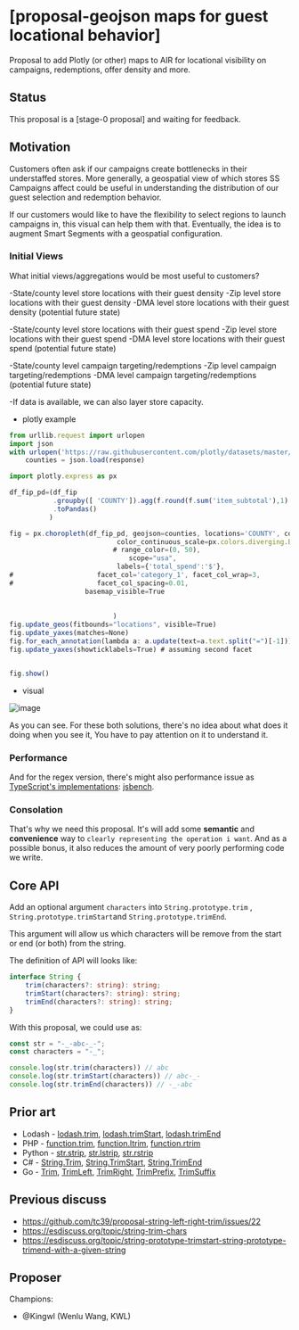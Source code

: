 # [proposal-geojson maps for guest locational behavior]

Proposal to add Plotly (or other) maps to AIR for locational visibility on campaigns, redemptions, offer density and more.

## Status

This proposal is a [stage-0 proposal] and waiting for feedback.

## Motivation

Customers often ask if our campaigns create bottlenecks in their understaffed stores. More generally, a geospatial view of which stores SS Campaigns affect could be useful in understanding the distribution of our guest selection and redemption behavior.

If our customers would like to have the flexibility to select regions to launch campaigns in, this visual can help them with that. Eventually, the idea is to augment Smart Segments with a geospatial configuration. 

### Initial Views
What initial views/aggregations would be most useful to customers?

-State/county level store locations with their guest density
-Zip level store locations with their guest density
-DMA level store locations with their guest density (potential future state)

-State/county level store locations with their guest spend
-Zip level store locations with their guest spend
-DMA level store locations with their guest spend (potential future state)

-State/county level campaign targeting/redemptions
-Zip level campaign targeting/redemptions
-DMA level campaign targeting/redemptions (potential future state)

-If data is available, we can also layer store capacity.

- plotly example

```ts
from urllib.request import urlopen
import json
with urlopen('https://raw.githubusercontent.com/plotly/datasets/master/geojson-counties-fips.json') as response:
    counties = json.load(response)

import plotly.express as px

df_fip_pd=(df_fip
           .groupby([ 'COUNTY']).agg(f.round(f.sum('item_subtotal'),1).alias('total_spend'))
           .toPandas()
          )

fig = px.choropleth(df_fip_pd, geojson=counties, locations='COUNTY', color='total_spend',
                           color_continuous_scale=px.colors.diverging.BrBG,
                          # range_color=(0, 50),
                              scope="usa",
                           labels={'total_spend':'$'},
#                     facet_col='category_1', facet_col_wrap=3,
#                     facet_col_spacing=0.01,
                   basemap_visible=True
                    
                    
                          )
fig.update_geos(fitbounds="locations", visible=True)
fig.update_yaxes(matches=None)
fig.for_each_annotation(lambda a: a.update(text=a.text.split("=")[-1]))
fig.update_yaxes(showticklabels=True) # assuming second facet


fig.show()
```

- visual

![image](https://user-images.githubusercontent.com/37112850/140806448-0d75a4bc-8182-4f76-8505-cc35c981500c.png)


As you can see. For these both solutions, there's no idea about what does it doing when you see it, You have to pay attention on it to understand it. 

### Performance

And for the regex version, there's might also performance issue as [TypeScript's implementations](https://github.com/microsoft/TypeScript/blob/main/src/compiler/core.ts#L2330-L2344): [jsbench](https://jsbench.me/gjkoxld4au/1).

### Consolation

That's why we need this proposal. It's will add some **semantic** and **convenience** way to `clearly representing the operation i want`. And as a possible bonus, it also reduces the amount of very poorly performing code we write.

## Core API

Add an optional argument `characters` into `String.prototype.trim` ,  `String.prototype.trimStart`and   `String.prototype.trimEnd`. 

This argument will allow us which characters will be remove from the start or end (or both) from the string.

The definition of API will looks like:

```ts
interface String {
    trim(characters?: string): string;
    trimStart(characters?: string): string;
    trimEnd(characters?: string): string;
}

```

With this proposal, we could use as:

```typescript
const str = "-_-abc-_-";
const characters = "-_";

console.log(str.trim(characters)) // abc
console.log(str.trimStart(characters)) // abc-_-
console.log(str.trimEnd(characters)) // -_-abc
```

## Prior art

- Lodash - [lodash.trim](https://lodash.com/docs/4.17.15#trim), [lodash.trimStart](https://lodash.com/docs/4.17.15#trimStart), [lodash.trimEnd](https://lodash.com/docs/4.17.15#trimEnd)
- PHP - [function.trim](https://www.php.net/manual/en/function.trim.php), [function.ltrim](https://www.php.net/manual/en/function.ltrim.php), [function.rtrim](https://www.php.net/manual/en/function.rtrim.php)
- Python - [str.strip](https://docs.python.org/3/library/stdtypes.html#str.strip), [str.lstrip](https://docs.python.org/3/library/stdtypes.html#str.lstrip), [str.rstrip](https://docs.python.org/3/library/stdtypes.html#str.rstrip)
- C# - [String.Trim](https://docs.microsoft.com/en-us/dotnet/api/system.string.trim?view=net-5.0), [String.TrimStart](https://docs.microsoft.com/en-us/dotnet/api/system.string.trimstart?view=net-5.0), [String.TrimEnd](https://docs.microsoft.com/en-us/dotnet/api/system.string.trimend?view=net-5.0)
- Go - [Trim](https://golang.org/pkg/strings/#Trim), [TrimLeft](https://golang.org/pkg/strings/#TrimLeft), [TrimRight](https://golang.org/pkg/strings/#TrimRight), [TrimPrefix](https://golang.org/pkg/strings/#TrimPrefix), [TrimSuffix](https://golang.org/pkg/strings/#TrimSuffix)

## Previous discuss
- https://github.com/tc39/proposal-string-left-right-trim/issues/22 
- https://esdiscuss.org/topic/string-trim-chars 
- https://esdiscuss.org/topic/string-prototype-trimstart-string-prototype-trimend-with-a-given-string

## Proposer

Champions:

- @Kingwl (Wenlu Wang, KWL)

